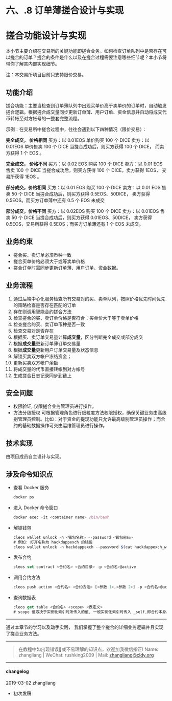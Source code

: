 # 六、.8 订单薄搓合设计与实现

# 搓合功能设计与实现

本小节主要介绍在交易所的关键功能即搓合业务。如何检查订单队列中是否存在可以搓合的订单？搓合的条件是什么以及在搓合过程需要注意哪些细节呢？本小节将带你了解其内部实现细节。

注：本交易所项目目前只支持限价交易。

## 功能介绍

搓合功能：主要当检查到订单薄队列中出现买单价高于卖单价的订单时，自动触发搓合逻辑。根据搓合成交量同步更新订单薄、用户订单、资金信息并自动将成交代币转帐至对方帐号的一整套完整流程。

示例：在交易所中搓合过程中，往往会遇到以下四种情况（限价交易）：

**完全成交， 价格相同** 买方：以 0.01EOS 单价购买 100 个 DICE 卖方：以 0.01EOS 单价售卖 100 个 DICE 当搓合成功后，则买方获得 100 个 DICE， 而卖方获得 1 个 EOS 。

**完全成交， 价格不同** 买方：以 0.02 EOS 购买 100 个 DICE 卖方：以 0.01 EOS 售卖 100 个 DICE 当搓合成功后，则买方获得 100 个 DICE，卖方获得 1EOS， 交易所获得 1EOS 。

**部分成交，价格相同** 买方：以 0.01 EOS 购买 100 个 DICE 卖方：以 0.01 EOS 售卖 50 个 DICE 当搓合成功后，则买方获得 0.5EOS、50DICE， 卖方获得 0.5EOS。而买方订单薄中还有 0.5 个 EOS 未成交

**部分成交，价格不同** 买方：以 0.02EOS 购买 100 个 DICE 卖方：以 0.01EOS 售卖 50 个 DICE
当搓合成功后，则买方获得 0.01EOS、50DICE， 卖方获得 0.5EOS，交易所获得 0.5EOS；而买方订单薄还有 1 个 EOS 未成交。

## 业务约束

*   搓合买、卖订单必须币种一致
*   搓合买单价格必须大于或等卖单价格
*   搓合订单时需同步更新订单薄、用户订单、资金数据。

## 业务流程

1.  通过后端中心化服务检查所有交易对的买、卖单队列，按照价格优先时间优先的策略检查是否存在匹配的订单
2.  存在则调用智能合约搓合方法
3.  检查搓合的买、卖订单价格是否符合：买单价大于等于卖单价格
4.  检查搓合的买、卖订单币种是否一致
5.  检查交易对是否存在
6.  根据买、卖订单交易量计算**成交量**，区分判断完全成交或部分成交
7.  根据**成交量**更新订单薄订单交易量
8.  根据**成交量**更新用户订单交易量及状态信息
9.  解锁买卖双方帐户冻结资金；
10.  更新买卖双方帐户余额
11.  将成交量的代币直接转帐到对方帐号
12.  生成搓合日志记录同步到链上

## 安全问题

*   权限验证, 仅限搓合业务管理员进行操作。
*   方法分级授权
    可根据管理角色进行细粒度方法权限授权，确保关键业务由高级别管理员控制。比如：对于资金的提现功能只允许最高级别管理员操作；而合约的基础数据操作可交由运维管理员进行操作。

## 技术实现

由项目成员自主设计与实现。

## 涉及命令知识点

*   查看 Docker 服务

    ```js
    docker ps
    ```

*   进入 Docker 命令窗口

    ```js
    docker exec -it <container name> /bin/bash
    ```

*   解锁钱包

    ```js
    cleos wallet unlock -n <钱包名称> --password <钱包密码>
    # 例如: 打开名称为 hackdappexch 的钱包
    cleos wallet unlock -n hackdappexch --password $(cat hackdappexch_wallet_password.txt);
    ```

*   发布合约

    ```js
    cleos set contract <合约名> <合约目录> -p <合约名>@active
    ```

*   调用合约方法

    ```js
    cleos push action <合约名> <合约方法> [<参数 1>,<参数 2>] -p <合约名>@active
    ```

*   查询数据表

    ```js
    cleos get table <合约名> <scope> <表定义>
    # scope 值取决于实例化索引时所传入的值, 一般实例化索引时传入 _self,即合约本身。
    ```

* * *

通过本章节的学习以及动手实践， 我们掌握了整个搓合的详细业务逻辑并且实现了搓合业务方法。

* * *

> 在教程中如出现错误🐛或不易理解的知识点，欢迎加我微信指正! Name: zhangliang | WeChat: rushking2009 | Mail: zhangliang@cldy.org

* * *

#### **changelog**

2019-03-02 zhangliang

*   初次发稿